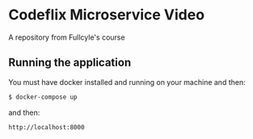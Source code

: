 # Codeflix Microservice Video

A repository from Fullcyle's course

## Running the application

You must have docker installed and running on your machine and then:

```bash
$ docker-compose up
```

and then:

```
http://localhost:8000
```
